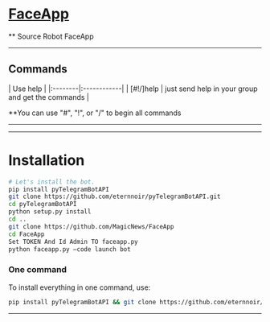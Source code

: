 # [FaceApp](https://t.me/MajicNews)
** Source Robot FaceApp

* * *

## Commands

| Use help |
|:--------|:------------|
| [#!/]help | just send help in your group and get the commands |

**You can use "#", "!", or "/" to begin all commands

* * *

* * *

# Installation

```sh
# Let's install the bot.
pip install pyTelegramBotAPI
git clone https://github.com/eternnoir/pyTelegramBotAPI.git
cd pyTelegramBotAPI
python setup.py install
cd ..
git clone https://github.com/MagicNews/FaceApp
cd FaceApp
Set TOKEN And Id Admin TO faceapp.py
python faceapp.py —code launch bot
```
### One command
To install everything in one command, use:
```sh
pip install pyTelegramBotAPI && git clone https://github.com/eternnoir/pyTelegramBotAPI.git && cd pyTelegramBotAPI && python setup.py install && cd .. && git clone https://github.com/MagicNews/FaceApp && cd FaceApp && python faceapp.py
```

* * *
